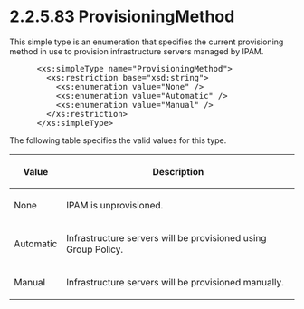 <html dir="LTR" xmlns:mshelp="http://msdn.microsoft.com/mshelp" xmlns:ddue="http://ddue.schemas.microsoft.com/authoring/2003/5" xmlns:xlink="http://www.w3.org/1999/xlink" xmlns:tool="http://www.microsoft.com/tooltip">
 <body>
 <div id="header">
 <h1 class="heading">2.2.5.83 ProvisioningMethod</h1>
 </div>
 <div id="mainSection">
 <div id="mainBody">
 <div id="allHistory" class="saveHistory"></div>
 <div id="sectionSection0" class="section" name="collapseableSection">
 

<p>This simple type is an enumeration that specifies the
current provisioning method in use to provision infrastructure servers managed
by IPAM.</p>

<dl>
<dd>
<div><pre> &lt;xs:simpleType name=&quot;ProvisioningMethod&quot;&gt;
   &lt;xs:restriction base=&quot;xsd:string&quot;&gt;
     &lt;xs:enumeration value=&quot;None&quot; /&gt;
     &lt;xs:enumeration value=&quot;Automatic&quot; /&gt;
     &lt;xs:enumeration value=&quot;Manual&quot; /&gt;
   &lt;/xs:restriction&gt;
 &lt;/xs:simpleType&gt; 
</pre></div>
</dd></dl>

<p>The following table specifies the valid values for this
type.</p>

<table>
 <thead>
 <tr>
 <th>
 <p>Value</p>
 </th>
 <th>
 <p>Description</p>
 </th>
 </tr>
 </thead>
 <tr>
 <td>
 <p>None</p>
 </td>
 <td>
 <p>IPAM is unprovisioned.</p>
 </td>
 </tr>
 <tr>
 <td>
 <p>Automatic</p>
 </td>
 <td>
 <p>Infrastructure servers will be provisioned using Group
 Policy.</p>
 </td>
 </tr>
 <tr>
 <td>
 <p>Manual</p>
 </td>
 <td>
 <p>Infrastructure servers will be provisioned manually.</p>
 </td>
 </tr>
</table>

<dl>
<dd>
<div><pre>  
</pre></div>
</dd></dl>


 </div>
 </div>
 </div>
 </body>
</html>